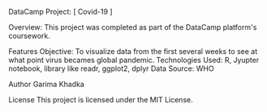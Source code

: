 DataCamp Project: [ Covid-19 ]

Overview:
This project was completed as part of the DataCamp platform's coursework.

Features
Objective:  To visualize data from the first several weeks to see at what point virus becames global pandemic.
Technologies Used: R, Jyupter notebook, library like readr, ggplot2, dplyr
Data Source: WHO

Author
Garima Khadka

License
This project is licensed under the MIT License.

